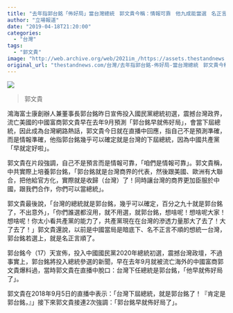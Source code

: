 ```yaml
---
title: "去年指郭台銘「佈好局」當台灣總統ㅤ郭文貴今稱：情報可靠ㅤ他九成能當選ㅤ名正言順統一台灣"
author: "立場報道"
date: "2019-04-18T21:20:00"
categories:
  - "台灣"
tags:
  - "郭文貴"
image: "http://web.archive.org/web/2021im_/https://assets.thestandnews.com/media/photos/kwok-01_GqsX5.png"
original_url: "thestandnews.com/台灣/去年指郭台銘-佈好局-當台灣總統ᅠ郭文貴今稱-情報可靠ᅠ他九成能當選ᅠ名正言順統一台灣"
---
```

![](http://web.archive.org/web/2021im_/https://assets.thestandnews.com/media/photos/kwok-01_GqsX5.png)
> 郭文貴

鴻海富士康創辦人兼董事長郭台銘昨日宣佈投入國民黨總統初選，震撼台灣政界，流亡美國的中國富商郭文貴早在去年9月預測「郭台銘早就佈好局」，會當下屆總統，因此成為台灣網路熱話，郭文貴今日就在直播中回應，指自己不是預測準確，而是情報準確，他指郭台銘幾乎可以確定就是台灣的下屆總統，因為中國共產黨「早就定好啦」。

郭文貴在片段強調，自己不是預言而是情報可靠，「咱們是情報可靠」。郭文貴稱，中共實際上培養郭台銘，「郭台銘就是台灣商界的代表，然後跟美國、歐洲有大聯合，把他給官方化，實際就是收歸（台灣）了！同時讓台灣的商界更加臣服於中國，跟我們合作，你們可以當總統」。

郭文貴最後說，「台灣的總統就是郭台銘，幾乎可以確定，百分之九十就是郭台銘了，不出意外」，「你們誰選都沒用，就不用選，就郭台銘，想啥呢！想啥呢大家！想啥呢！你太小看共產黨的能力了，共產黨現在在台灣的滲透力量那大了去了！大了去了！」郭文貴還說，以前是中國當局是暗底下、名不正言不順的想統一台灣，郭台銘若選上，就是名正言順了。

郭台銘今（17）天宣佈，投入中國國民黨2020年總統初選，震撼台灣政壇，不過事實上，郭台銘將投入總統參選的新聞，早在去年9月就被流亡海外的中國富商郭文貴爆料過，當時郭文貴在直播中脫口：台灣下任總統是郭台銘，「他早就佈好局了」。

郭文貴在2018年9月5日的直播中表示：「台灣下屆總統，就是郭台銘了！『肯定是郭台銘，』」接下來郭文貴接連2次強調：「郭台銘早就佈好局了」。